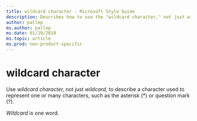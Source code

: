 ```yaml
---
title: wildcard character - Microsoft Style Guide
description: Describes how to use the "wildcard character," not just wildcard, to describe a character used to represent one or many characters, such as the asterisk.
author: pallep
ms.author: pallep
ms.date: 01/19/2018
ms.topic: article
ms.prod: non-product-specific
---
```


# wildcard character

Use *wildcard character,* not just *wildcard,* to describe a character used to represent one or many characters, such as the asterisk (\*) or question mark (?).

*Wildcard* is one word.
